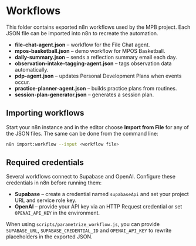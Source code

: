 # Workflows

This folder contains exported n8n workflows used by the MPB project. Each JSON file can be imported into n8n to recreate the automation.

- **file-chat-agent.json** – workflow for the File Chat agent.
- **mpos-basketball.json** – demo workflow for MPOS Basketball.
- **daily-summary.json** – sends a reflection summary email each day.
- **observation-intake-tagging-agent.json** – tags observation data automatically.
- **pdp-agent.json** – updates Personal Development Plans when events occur.
- **practice-planner-agent.json** – builds practice plans from routines.
- **session-plan-generator.json** – generates a session plan.

## Importing workflows

Start your n8n instance and in the editor choose **Import from File** for any of the JSON files. The same can be done from the command line:

```bash
n8n import:workflow --input <workflow file>
```


## Required credentials

Several workflows connect to Supabase and OpenAI. Configure these credentials in n8n before running them:

- **Supabase** – create a credential named `supabaseApi` and set your project URL and service role key.
- **OpenAI** – provide your API key via an HTTP Request credential or set `OPENAI_API_KEY` in the environment.

When using `scripts/parametrize_workflow.js`, you can provide `SUPABASE_URL`, `SUPABASE_CREDENTIAL_ID` and `OPENAI_API_KEY` to rewrite placeholders in the exported JSON.
